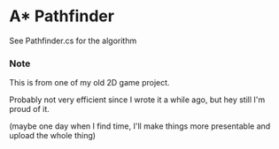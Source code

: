 # A* Pathfinder

See Pathfinder.cs for the algorithm


### Note

This is from one of my old 2D game project. 

Probably not very efficient since I wrote it a while ago, but hey still I'm proud of it.

(maybe one day when I find time, I'll make things more presentable and upload the whole thing)
